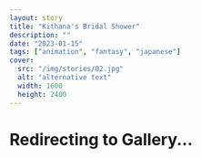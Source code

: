 ```yaml
---
layout: story
title: "Kithana's Bridal Shower"
description: ""
date: "2023-01-15"
tags: ["animation", "fantasy", "japanese"]
cover: 
  src: "/img/stories/02.jpg"
  alt: "alternative text"
  width: 1600
  height: 2400
---
```


# Redirecting to Gallery...

<html>
  <head>
    <meta http-equiv="refresh" content="0; url=https://visionsbyap.smugmug.com/Events/2023/Kithanas-Bridal-Shower/n-3rF7Nr/Kithanas-Bridal-Shower>
</html>
